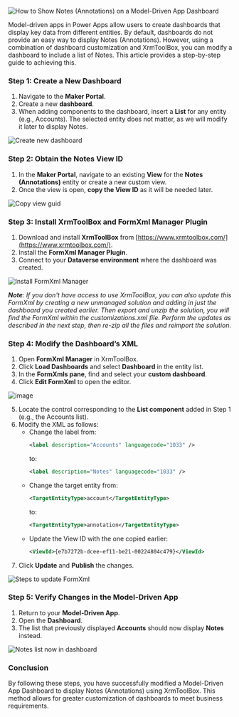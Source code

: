 ![How to Show Notes (Annotations) on a Model-Driven App Dashboard](https://github.com/user-attachments/assets/6340b6f4-df97-4a81-b1e4-813d671be6bb)

Model-driven apps in Power Apps allow users to create dashboards that display key data from different entities. By default, dashboards do not provide an easy way to display Notes (Annotations). However, using a combination of dashboard customization and XrmToolBox, you can modify a dashboard to include a list of Notes. This article provides a step-by-step guide to achieving this.

### **Step 1: Create a New Dashboard**
1. Navigate to the **Maker Portal**.
2. Create a new **dashboard**.
3. When adding components to the dashboard, insert a **List** for any entity (e.g., Accounts). The selected entity does not matter, as we will modify it later to display Notes.

![Create new dashboard](https://github.com/user-attachments/assets/1af606e3-919b-4441-82e6-537093a41f3e)


### **Step 2: Obtain the Notes View ID**
1. In the **Maker Portal**, navigate to an existing **View** for the **Notes (Annotations)** entity or create a new custom view.
2. Once the view is open, **copy the View ID** as it will be needed later.

![Copy view guid](https://github.com/user-attachments/assets/8404f9d5-bd9a-4cc8-ba7d-599e4015d132)

### **Step 3: Install XrmToolBox and FormXml Manager Plugin**
1. Download and install **XrmToolBox** from [https://www.xrmtoolbox.com/](https://www.xrmtoolbox.com/).
2. Install the **FormXml Manager Plugin**.
3. Connect to your **Dataverse environment** where the dashboard was created.

![Install FormXml Manager](https://github.com/user-attachments/assets/c56e5192-b18b-4823-90f2-09d00ff4c2d5)

***Note**: If you don't have access to use XrmToolBox, you can also update this FormXml by creating a new unmanaged solution and adding in just the dashboard you created earlier. Then export and unzip the solution, you will find the FormXml within the customizations.xml file. Perform the updates as described in the next step, then re-zip all the files and reimport the solution.*

### **Step 4: Modify the Dashboard’s XML**
1. Open **FormXml Manager** in XrmToolBox.
2. Click **Load Dashboards** and select **Dashboard** in the entity list.
3. In the **FormXmls pane**, find and select your **custom dashboard**.
4. Click **Edit FormXml** to open the editor.  

![image](https://github.com/user-attachments/assets/33c566ad-16f0-49fd-829d-77708cf9230e)

5. Locate the control corresponding to the **List component** added in Step 1 (e.g., the Accounts list).
6. Modify the XML as follows:
   - Change the label from:
     ```xml
     <label description="Accounts" languagecode="1033" />
     ```
     to:
     ```xml
     <label description="Notes" languagecode="1033" />
     ```
   - Change the target entity from:
     ```xml
     <TargetEntityType>account</TargetEntityType>
     ```
     to:
     ```xml
     <TargetEntityType>annotation</TargetEntityType>
     ```
   - Update the View ID with the one copied earlier:
     ```xml
     <ViewId>{e7b7272b-dcee-ef11-be21-00224804c479}</ViewId>
     ```
7. Click **Update** and **Publish** the changes.  

![Steps to update FormXml](https://github.com/user-attachments/assets/86bdf98a-a0d8-4ea2-9aae-4877a4b318db)


### **Step 5: Verify Changes in the Model-Driven App**
1. Return to your **Model-Driven App**.
2. Open the **Dashboard**.
3. The list that previously displayed **Accounts** should now display **Notes** instead.

![Notes list now in dashboard](https://github.com/user-attachments/assets/ac62d077-12b7-44ca-bdfc-f6a75b270edd)

### **Conclusion**
By following these steps, you have successfully modified a Model-Driven App Dashboard to display Notes (Annotations) using XrmToolBox. This method allows for greater customization of dashboards to meet business requirements.

<!--stackedit_data:
eyJwcm9wZXJ0aWVzIjoidGl0bGU6IEhvdyB0byBTaG93IE5vdG
VzIChBbm5vdGF0aW9ucykgb24gYSBNb2RlbC1Ecml2ZW4gQXBw
IERhc2hib2FyZFxuYXV0aG9yOiBSaWNrIFdpbHNvblxudGFncz
ogJ01vZGUgQXBwcywgUG93ZXIgQXBwcywgUG93ZXIgUGxhdGZv
cm0sRGFzaGJvYXJkLE5vdGUsQW5ub3RhdGlvbixWaWV3LExpc3
QsR3JpZCdcbiIsImhpc3RvcnkiOls0ODczMjkxNTVdfQ==
-->
